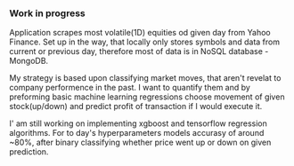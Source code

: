 ### Work in progress ###
Application scrapes most volatile(1D) equities od given day from Yahoo Finance. Set up in the way, that locally only stores symbols and data from current or previous day, therefore most of data is in NoSQL database - MongoDB. 

My strategy is based upon classifying market moves, that aren't revelat to company performence in the past. I want to quantify them and by preforming basic machine learning regressions choose movement of given stock(up/down) and predict profit of transaction if I would execute it. 

I' am still working on implementing xgboost and tensorflow regression algorithms. For to day's hyperparameters models accurasy of around ~80%, after binary classifying whether price went up or down on given prediction.